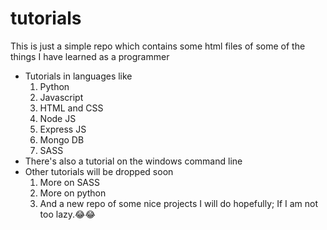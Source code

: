 # tutorials
This is just a simple repo which contains some html files of some of the things I have learned as a programmer
- Tutorials in languages like
  1. Python
  2. Javascript
  3. HTML and CSS
  4. Node JS
  5. Express JS
  6. Mongo DB
  7. SASS
- There's also a tutorial on the windows command line
- Other tutorials will be dropped soon
  1. More on SASS
  2. More on python
  3. And a new repo of some nice projects I will do hopefully; If I am not too lazy.😂😂
